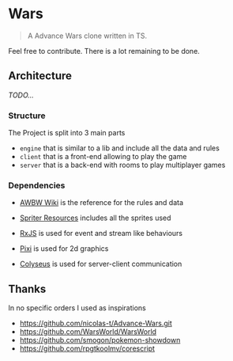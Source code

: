 # Wars

> A Advance Wars clone written in TS.

Feel free to contribute. There is a lot remaining to be done.

## Architecture

_TODO..._

### Structure

The Project is split into 3 main parts

-   `engine` that is similar to a lib and include all the data and rules
-   `client` that is a front-end allowing to play the game
-   `server` that is a back-end with rooms to play multiplayer games

### Dependencies

-   [AWBW Wiki](https://awbw.fandom.com) is the reference for the rules and data
-   [Spriter Resources](https://www.spriters-resource.com/ds_dsi/advancewarsds/) includes all the sprites used

-   [RxJS](https://rxjs.dev/) is used for event and stream like behaviours
-   [Pixi](https://pixijs.com/) is used for 2d graphics
-   [Colyseus](https://github.com/colyseus/colyseus) is used for server-client communication

## Thanks

In no specific orders I used as inspirations

-   https://github.com/nicolas-t/Advance-Wars.git
-   https://github.com/WarsWorld/WarsWorld
-   https://github.com/smogon/pokemon-showdown
-   https://github.com/rpgtkoolmv/corescript
